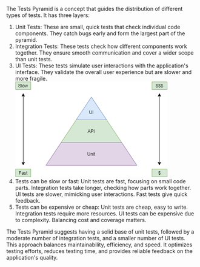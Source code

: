 The Tests Pyramid is a concept that guides the distribution of different types of tests. It has three layers:

1. Unit Tests: These are small, quick tests that check individual code components. They catch bugs early and form the largest part of the pyramid.
2. Integration Tests: These tests check how different components work together. They ensure smooth communication and cover a wider scope than unit tests.
3. UI Tests: These tests simulate user interactions with the application's interface. They validate the overall user experience but are slower and more fragile.
![.guides/img/image6](./image6.png)
4. Tests can be slow or fast: Unit tests are fast, focusing on small code parts. Integration tests take longer, checking how parts work together. 
UI tests are slower, mimicking user interactions. 
Fast tests give quick feedback.
5. Tests can be expensive or cheap: Unit tests are cheap, easy to write. 
Integration tests require more resources. UI tests can be expensive due to complexity. 
Balancing cost and coverage matters.

The Tests Pyramid suggests having a solid base of unit tests, followed by a moderate number of integration tests, and a smaller number of UI tests. 
This approach balances maintainability, efficiency, and speed. 
It optimizes testing efforts, reduces testing time, and provides reliable feedback on the application's quality.

